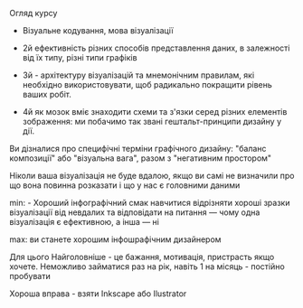 
Огляд курсу

* Візуальне кодування, мова візуалізації
* 2й ефективність різних способів представлення даних, в залежності від їх типу, різні типи графіків
* 3й - архітектуру візуалізацій та мнемонічним правилам, які необхідно використовувати, 
щоб радикально покращити рівень ваших робіт.

* 4й  як мозок вміє знаходити схеми та з'язки серед різних елементів зображення: 
ми побачимо так звані гештальт-принципи дизайну у дії.

Ви дізналися про специфічні терміни графічного дизайну: "баланс композиції" або "візуальна вага", 
разом з "негативним простором"



Ніколи ваша візуалізація не буде вдалою, якщо ви самі не визначили про що вона повинна розказати і 
що у нас є головними даними 

min: - Хороший інфографічний смак
навчитися відрізняти хороші зразки візуалізації від невдалих 
та відповідати на питання — чому одна візуалізація є ефективною, а інша — ні    

max: ви станете хорошим інфошрафічним дизайнером 

Для цього Найголовніше - це бажання, мотивація, пристрасть якщо хочете. 
Неможливо займатися раз на рік, навіть 1 на місяць - постійно пробувати

Хороша вправа - взяти Inkscape або Ilustrator 
